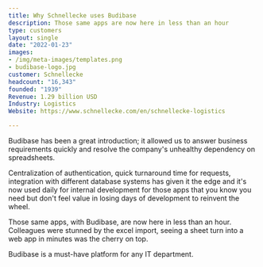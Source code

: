 ```yaml
---
title: Why Schnellecke uses Budibase
description: Those same apps are now here in less than an hour
type: customers
layout: single
date: "2022-01-23"
images:
- /img/meta-images/templates.png
- budibase-logo.jpg
customer: Schnellecke
headcount: "16,343"
founded: "1939"
Revenue: 1.29 billion USD
Industry: Logistics
Website: https://www.schnellecke.com/en/schnellecke-logistics

---
```



Budibase has been a great introduction; it allowed us to answer business requirements quickly and resolve the company's unhealthy dependency on spreadsheets.

Centralization of authentication, quick turnaround time for requests, integration with different database systems has given it the edge and it's now used daily for internal development for those apps that you know you need but don't feel value in losing days of development to reinvent the wheel.

Those same apps, with Budibase, are now here in less than an hour. Colleagues were stunned by the excel import, seeing a sheet turn into a web app in minutes was the cherry on top. 

Budibase is a must-have platform for any IT department.